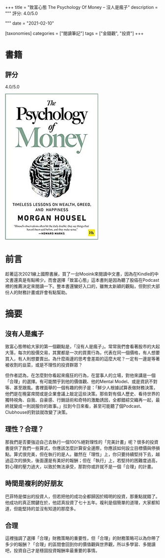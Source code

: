 +++
title = "致富心態 The Psychology Of Money – 沒人是瘋子"
description = """
評分: 4.0/5.0

"""
date = "2021-02-10"

[taxonomies]
categories = ["閱讀筆記"]
tags = ["金錢觀", "投資"]
+++

# 書籍
## 評分
4.0/5.0

[![](the-psychology-of-money.jpg)](https://www.goodreads.com/book/show/41881472-the-psychology-of-money)

# 前言
趁著這次2021線上國際書展，買了一台Mooink來閱讀中文書，因為在Kindle的中文書還真是有點稀少。而會選擇「致富心態」這本書則是因為聽了股癌在Podcast裡的推薦決定來閱讀一下。整本書還蠻好入口的，雖無太新穎的觀點，但對於大部份人的財務計畫或許會有點幫助。

# 摘要
## 沒有人是瘋子
致富心態帶給大家的第一個觀點是，「沒有人是瘋子」。常常我們會看著股市的大起大落，每次的股價交易，其實都是一次的買賣行為，代表在同一個價格，有人想要買入，有人則想要賣出。為什麼兩邊的思考會差距的這麼大呢？一定有一邊是等著被收割的韭菜，或是不理性的投資群眾？

但作者認為，在怎麼對你看起來瘋狂的行為，在當事人的立場，對他來講是一個「合理」的選擇。有可能關乎到他的價值觀、他的Mental Model、或是資訊不對等、甚至跟風。書裡面舉的一個有趣的例子是：「鮮少人根據試算表做財務決策，他們是在晚宴席間或是企業會議上敲定這些決策。那些對有個人歷史、看待世界的獨特視角、自我、自豪感、行銷話術和奇特的激勵誘因，全都錯綜交織再一起，最終就變成一則說服你的故事。」拉到今日來看，甚至可能聽了個Podcast、Clubhouse的對談就改變了決策。

## 理性？合理？
那我們是否要強迫自己去執行一個100%絕對理性的「完美計畫」呢？很多的投資書提供了我們一些算式，你應該怎麼計算安全邊際，你應該如何設立目標價與停損點。算式很完美，但在執行的是人。雖然在「理性」上，你只要持續堅持下去，越過這次的損失，後面還是有美好的報酬；但在「執行」上，若堅持的困難度過高，對心理的壓力過大，以致於無法承受，那對你或許就不是一個「合理」的計畫。

## 時間是複利的好朋友
巴菲特是傑出的投資人，但若把他的成功全都歸因於精明的投資，那重點就錯了。他成功的真正關鍵在於，他認真投資了七十五年。複利是個簡單的道理，大家都知道，但能堅持的並沒有知道的那麼多。

## 合理
這裡強調了選擇「合理」財務策略的重要性，但「合理」的財務策略可以為你帶了多少的報酬？「合理」的區間會回到你的價值觀與世界觀，所以多學習、多閱讀吧，投資自己才是穩固投資報酬率最重要的事情。
